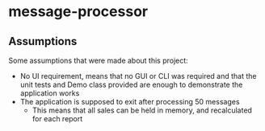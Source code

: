 # message-processor

## Assumptions

Some assumptions that were made about this project:
- No UI requirement, means that no GUI or CLI was required and that the unit tests and Demo class provided are enough to demonstrate the application works
- The application is supposed to exit after processing 50 messages
    - This means that all sales can be held in memory, and recalculated for each report
